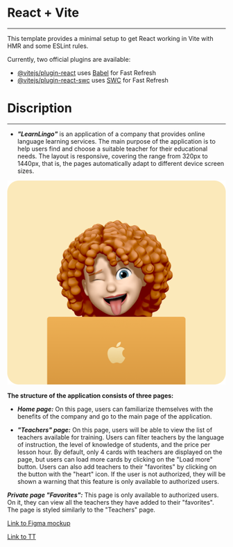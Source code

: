 # React + Vite
___
This template provides a minimal setup to get React working in Vite with HMR and some ESLint rules.

Currently, two official plugins are available:

- [@vitejs/plugin-react](https://github.com/vitejs/vite-plugin-react/blob/main/packages/plugin-react/README.md) uses [Babel](https://babeljs.io/) for Fast Refresh
- [@vitejs/plugin-react-swc](https://github.com/vitejs/vite-plugin-react-swc) uses [SWC](https://swc.rs/) for Fast Refresh
  

# Discription 
___
-  ___"LearnLingo"___ is an application of a company that provides online language learning services. The main purpose of the application is to help users find and choose a suitable teacher for their educational needs. The layout is responsive, covering the range from 320px to 1440px, that is, the pages automatically adapt to different device screen sizes.
  
![LOGO](src/assets/images/bgrPicture-orange.png)

**The structure of the application consists of three pages:**

- ___Home page:___  On this page, users can familiarize themselves with the benefits of the company and go to the main page of the application.

- ___"Teachers" page:___ On this page, users will be able to view the list of teachers available for training. Users can filter teachers by the language of instruction, the level of knowledge of students, and the price per lesson hour. By default, only 4 cards with teachers are displayed on the page, but users can load more cards by clicking on the "Load more" button. Users can also add teachers to their "favorites" by clicking on the button with the "heart" icon. If the user is not authorized, they will be shown a warning that this feature is only available to authorized users.

___Private page "Favorites":___ This page is only available to authorized users. On it, they can view all the teachers they have added to their "favorites". The page is styled similarly to the "Teachers" page.

[Link to Figma mockup](https://www.figma.com/file/dewf5jVviSTuWMMyU3d8Mc/%D0%9F%D0%B5%D1%82-%D0%BF%D1%80%D0%BE%D1%94%D0%BA%D1%82-%D0%B4%D0%BB%D1%8F-%D0%9A%D0%A6?type=design&node-id=0-1&mode=design&t=jCmjSs9PeOjObYSc-0)

[Link to TT](https://docs.google.com/document/d/1ZB_MFgnnJj7t7OXtv5hESSwY6xRgVoACZKzgZczWc3Y/edit)
